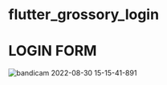 # flutter_grossory_login

# LOGIN FORM
![bandicam 2022-08-30 15-15-41-891](https://user-images.githubusercontent.com/60282806/187537501-97e1ae92-dcaa-44aa-8d5f-c705bbc9d8f8.jpg)


